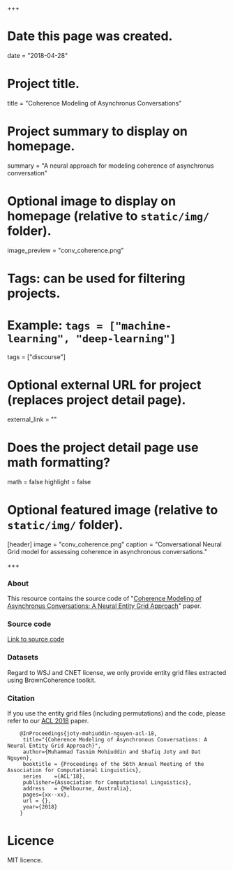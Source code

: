 +++
# Date this page was created.
date = "2018-04-28"

# Project title.
title = "Coherence Modeling of Asynchronus Conversations"

# Project summary to display on homepage.
summary = "A neural approach for modeling coherence of asynchronus conversation"

# Optional image to display on homepage (relative to `static/img/` folder).
image_preview = "conv_coherence.png"

# Tags: can be used for filtering projects.
# Example: `tags = ["machine-learning", "deep-learning"]`
tags = ["discourse"]

# Optional external URL for project (replaces project detail page).
external_link = ""

# Does the project detail page use math formatting?
math = false
highlight = false
# Optional featured image (relative to `static/img/` folder).
[header]
image = "conv_coherence.png"
caption = "Conversational Neural Grid model for assessing coherence in asynchronous conversations."

+++

### About
This resource contains the source code of "[Coherence Modeling of Asynchronus Conversations: A Neural Entity Grid Approach](https://arxiv.org/abs/1805.02275)" paper.
<br>
### Source code
[Link to source code](https://github.com/ntunlpsg/conv-coherence)

### Datasets
Regard to WSJ and CNET license, we only provide entity grid files extracted using BrownCoherence toolkit.

### Citation
If you use the entity grid files (including permutations) and the code, please refer to our [ACL 2018](https://arxiv.org/abs/1805.02275) paper.

		@InProceedings{joty-mohiuddin-nguyen-acl-18,
		 title="{Coherence Modeling of Asynchronous Conversations: A Neural Entity Grid Approach}",
		 author={Muhammad Tasnim Mohiuddin and Shafiq Joty and Dat Nguyen},
		 booktitle = {Proceedings of the 56th Annual Meeting of the Association for Computational Linguistics},
		 series    ={ACL'18},
		 publisher={Association for Computational Linguistics},
		 address   = {Melbourne, Australia},
		 pages={xx--xx},
		 url = {},
		 year={2018}
		}

# Licence
MIT licence.
